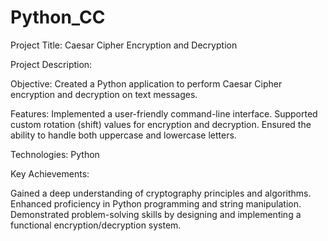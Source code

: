 # Python_CC
Project Title: Caesar Cipher Encryption and Decryption

Project Description:

Objective: Created a Python application to perform Caesar Cipher encryption and decryption on text messages.

Features:
Implemented a user-friendly command-line interface. 
Supported custom rotation (shift) values for encryption and decryption.
Ensured the ability to handle both uppercase and lowercase letters.

Technologies: Python

Key Achievements:

Gained a deep understanding of cryptography principles and algorithms.
Enhanced proficiency in Python programming and string manipulation.
Demonstrated problem-solving skills by designing and implementing a functional encryption/decryption system.
